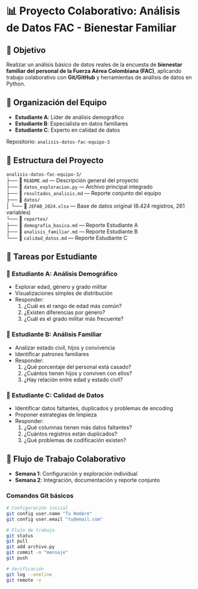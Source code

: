 # 📊 Proyecto Colaborativo: Análisis de Datos FAC - Bienestar Familiar

## 🎯 Objetivo
Realizar un análisis básico de datos reales de la encuesta de **bienestar familiar del personal de la Fuerza Aérea Colombiana (FAC)**, aplicando trabajo colaborativo con **Git/GitHub** y herramientas de análisis de datos en Python.

## 👥 Organización del Equipo
- **Estudiante A**: Líder de análisis demográfico  
- **Estudiante B**: Especialista en datos familiares  
- **Estudiante C**: Experto en calidad de datos  

Repositorio: `analisis-datos-fac-equipo-3`

## 📂 Estructura del Proyecto

`analisis-datos-fac-equipo-3/`  
├── 📄 `README.md` — Descripción general del proyecto  
├── 📄 `datos_exploracion.py` — Archivo principal integrado  
├── 📄 `resultados_analisis.md` — Reporte conjunto del equipo  
├── 📁 `datos/`  
│   └── 📄 `JEFAB_2024.xlsx` — Base de datos original (6.424 registros, 261 variables)  
└── 📁 `reportes/`  
    ├── 📄 `demografia_basica.md` — Reporte Estudiante A  
    ├── 📄 `analisis_familiar.md` — Reporte Estudiante B  
    └── 📄 `calidad_datos.md` — Reporte Estudiante C  


## 🚀 Tareas por Estudiante
### 👤 Estudiante A: Análisis Demográfico
- Explorar edad, género y grado militar  
- Visualizaciones simples de distribución  
- Responder:
  1. ¿Cuál es el rango de edad más común?  
  2. ¿Existen diferencias por género?  
  3. ¿Cuál es el grado militar más frecuente?  

### 👤 Estudiante B: Análisis Familiar
- Analizar estado civil, hijos y convivencia  
- Identificar patrones familiares  
- Responder:  
  1. ¿Qué porcentaje del personal está casado?  
  2. ¿Cuántos tienen hijos y conviven con ellos?  
  3. ¿Hay relación entre edad y estado civil?  

### 👤 Estudiante C: Calidad de Datos
- Identificar datos faltantes, duplicados y problemas de encoding  
- Proponer estrategias de limpieza  
- Responder:  
  1. ¿Qué columnas tienen más datos faltantes?  
  2. ¿Cuántos registros están duplicados?  
  3. ¿Qué problemas de codificación existen?  

## 🔄 Flujo de Trabajo Colaborativo
- **Semana 1**: Configuración y exploración individual  
- **Semana 2**: Integración, documentación y reporte conjunto  

### Comandos Git básicos
```bash
# Configuración inicial
git config user.name "Tu Nombre"
git config user.email "tu@email.com"

# Flujo de trabajo
git status
git pull
git add archivo.py
git commit -m "mensaje"
git push

# Verificación
git log --oneline
git remote -v
